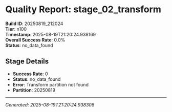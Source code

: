 # Quality Report: stage_02_transform

**Build ID**: 20250819_212024  
**Tier**: n100  
**Timestamp**: 2025-08-19T21:20:24.938169  
**Overall Success Rate**: 0.0%  
**Status**: no_data_found

## Stage Details

- **Success Rate**: 0
- **Status**: no_data_found
- **Error**: Transform partition not found
- **Partition**: 20250819

---
*Generated: 2025-08-19T21:20:24.938308*
